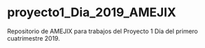 # proyecto1_Dia_2019_AMEJIX
Repositorio de AMEJIX para trabajos del Proyecto 1 Día del primero cuatrimestre 2019.
